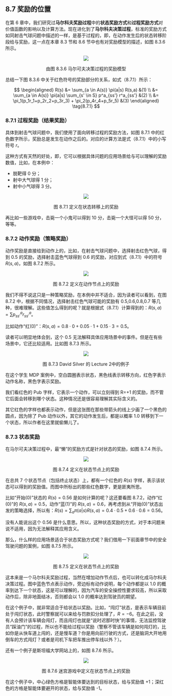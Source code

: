 
## 8.7 奖励的位置

在第 6 章中，我们研究过**马尔科夫奖励过程**中的**状态奖励方式**和**过程奖励方式**对价值函数的影响以及计算方法。现在进化到了**马尔科夫决策过程**，标准的奖励方式如同射击气球问题中描述的一样，是基于过程的，即，在动作发生后的状态转移阶段给与奖励，这一点在本章 8.3 节和 8.6 节中也有对奖励模型的描述，如图 8.3.6 所示。

<center>
<img src="./img/mdp-reward.png">

由图 8.3.6 马尔可夫决策过程的奖励模型
</center>

总结一下图 8.3.6 中关于红色符号的奖励部分的关系，如式（8.7.1）所示：

$$
\begin{aligned}
R(s) &= \sum_{a \in A(s)} \pi(a|s) R(s,a) &(1)
\\
&= \sum_{a \in A(s)} \pi(a|s) \sum_{s' \in S} p^a_{ss'} r^a_{ss'}  &(2)
\\
&= \pi_1(p_1r_1+p_2r_2+p_3r_3) + \pi_2(p_4r_4+p_5r_5) &(3)
\end{aligned}
\tag{8.7.1}
$$

### 8.7.1 过程奖励（结果奖励）

具体到射击气球问题中，我们使用了面向转移过程的奖励方法，如图 8.7.1 中的红色数字所示，奖励总是发生在动作之后的。对应的计算方法是式（8.7.1）中的小写符号 $r$。

这种方式有天然的好处，即，它可以根据具体问题的应用场景给与可以理解的奖励数值，比如，在本例中：

- 脱靶得 0 分；
- 射中大气球得 1 分；
- 射中小气球得 3 分。

<center>
<img src="./img/MDP-full-shoot.png">

图 8.7.1 定义在状态转移上的奖励
</center>

再比如一些游戏中，击毙一个小鬼可以得到 10 分，击毙一个大怪可以得 50 分，等等。


### 8.7.2 动作奖励（策略奖励）

动作奖励是直接给到动作上的，比如，在射击气球问题中，选择射击红色气球，得到 0.5 的奖励，选择射击蓝色气球得到 0.6 的奖励，对应到式（8.7.1）中的符号 $R(s,a)$，如图 8.7.2 所示。

<center>
<img src="./img/MDP-Reward-Rsa.png">

图 8.7.2 定义在动作节点上的奖励
</center>

我们不得不说这只是一种策略奖励，在本例中并不适合，因为读者可以看到，在图 8.7.2 中，根据不同情况，选择射击红色气球可能的奖励有 0.5,0.6,0.8,0.7 等几种，很难理解。这些值怎么得到的呢？就是根据式（8.7.1）计算得到的：$R(s,a)=\sum p^a_{ss'}r^a_{ss'}$。

比如动作“红(0)”：$R(s,a)=0.8 \cdot 0+0.05\cdot 1+0.15 \cdot 3=0.5$。

读者可以明显地体会到，这个 0.5 无法解释具体应用场景中的事件。但是在有些场景中，它还比较适用。比如图 8.7.3 所示。

<center>
<img src="./img/DavidSilver-MDP-Rsa.png">

图 8.7.3 David Silver 的 Lecture 2中的例子
</center>

在这个学生 MDP 案例中，空白圆圈表示状态，黑色线表示转移方向，红色字表示动作名称，黑色字表示奖励。

我们看红色的 Pub 字样，它表示一个动作，可以立刻得到 R=+1 的奖励，而不管它后面会转移到哪个状态。这种情况还是很容易理解其实际含义的。

其它红色的字样也都表示动作，但是这张图在那些带箭头的线上少画了一个黑色的圆点，因为除了 Pub 动作以外，其它的动作发生后，都是以概率 1.0 转移到下一个状态，所以作者在这里就偷懒儿了。


### 8.7.3 状态奖励

在马尔可夫决策过程中，最“懒”的奖励方式是针对状态的奖励，如图 8.7.4 所示。

<center>
<img src="./img/MDP-Reward-Rs.png">

图 8.7.4 定义在状态节点上的奖励
</center>

在总共 7 个状态节点（包括终止状态）上，都有一个红色的 $R(s)$ 字样，表示该状态可以得到的奖励值。而图中所标出的那些红色数字，更是匪夷所思。

比如“开始(0)”状态的 $R(s)=0.56$ 是如何计算的呢？这还要看图 8.7.2，动作“红(0)”的 $R(s,a)=0.5$，动作“蓝(1)”的 $R(s,a)=0.6$，再考虑到从“开始(0)”状态出发的策略选择，所以有：$R(s)=\sum_a \pi(a|s) R(s,a)=0.4 \cdot 0.5+0.6 \cdot 0.6=0.56$。

没有人能说出这个 0.56 是什么意思。所以，这种状态奖励的方式，对于本问题来说不适用，因为无法解释其应用含义。

那么，什么样的应用场景适合于状态奖励方式呢？我们借用一下前面章节中的安全驾驶问题的案例，如图 8.7.5 所示。

<center>
<img src="./img/SafetyDrive-Reward.png">

图 8.7.5 定义在状态节点上的奖励
</center>

这本来是一个马尔科夫奖励过程，当然在增加动作节点后，也可以转化成马尔科夫决策过程。图中蓝色节点表示动作，旁边标有动作说明，每个动作都是以 1.0 的概率到达下一个状态，这是可以理解的，因为汽车的安全操控性要求较高，所以采取动作后，除非地面结冰，否则都会以 1.0 的概率达到驾驶员的期望。

在这个例子中，就非常适合于给状态以奖励。比如，“闯灯”状态，是表示车辆目前处于闯灯状态，此时警察就可以来给与罚款扣分处理了，$R=-6$。在此之前，没有人会预计该车辆会闯灯，而且闯灯也就是“说时迟那时快”的事情，无法监控驾驶员“踩油门”的过程，所以也不能给过程以奖励（警察不管该车辆是如何闯灯的，比如你是从快车道上闯的，还是慢车道？你是用向前行驶的方式，还是脑洞大开地用倒车的方式闯灯？或者是司机下车把车推出停车线以外？）。

还有一个例子是斯坦福大学网站上的，如图 8.7.6 所示。

<center>
<img src="./img/State-Reward.png">

图 8.7.6 迷宫游戏中定义在状态节点上的奖励
</center>

在这个例子中，中心绿色方格是智能体要达到的目标状态，给与奖励值 +1；深红色的方格是智能体要避开的状态，给与奖励值 -1。